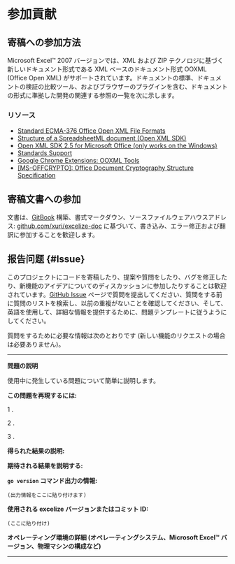 # 参加貢献

## 寄稿への参加方法

Microsoft Excel&trade; 2007 バージョンでは、XML および ZIP テクノロジに基づく新しいドキュメント形式である XML ベースのドキュメント形式 OOXML (Office Open XML) がサポートされています。ドキュメントの標準、ドキュメントの検証の比較ツール、およびブラウザーのプラグインを含む、ドキュメントの形式に準拠した開発の関連する参照の一覧を次に示します。

### リソース

* [Standard ECMA-376 Office Open XML File Formats](https://www.ecma-international.org/publications-and-standards/standards/ecma-376/)
* [Structure of a SpreadsheetML document (Open XML SDK)](https://learn.microsoft.com/en-us/office/open-xml/spreadsheet/structure-of-a-spreadsheetml-document)
* [Open XML SDK 2.5 for Microsoft Office (only works on the Windows)](https://github.com/OfficeDev/Open-XML-SDK/releases/tag/v2.5)
* [Standards Support](https://learn.microsoft.com/en-us/openspecs/standards_support/ms-stdsuplp/17a32be7-10b3-4025-bea4-133a66b4c689)
* [Google Chrome Extensions: OOXML Tools](https://chrome.google.com/webstore/detail/ooxml-tools/bjmmjfdegplhkefakjkccocjanekbapn)
* [[MS-OFFCRYPTO]: Office Document Cryptography Structure Specification](https://learn.microsoft.com/en-us/openspecs/office_file_formats/ms-offcrypto/3c34d72a-1a61-4b52-a893-196f9157f083)

## 寄稿文書への参加

文書は、[GitBook](https://github.com/GitbookIO/gitbook) 構築、書式マークダウン、ソースファイルウェアハウスアドレス: [github.com/xuri/excelize-doc](https://github.com/xuri/excelize-doc) に基づいて、書き込み、エラー修正および翻訳に参加することを歓迎します。

## 报告问题 {#Issue}

このプロジェクトにコードを寄稿したり、提案や質問をしたり、バグを修正したり、新機能のアイデアについてのディスカッションに参加したりすることは歓迎されています。[GitHub Issue](https://github.com/xuri/excelize/issues) ページで質問を提出してください、質問をする前に質問のリストを検索し、以前の重複がないことを確認してください、そして、英語を使用して、詳細な情報を提供するために、問題テンプレートに従うようにしてください。

質問をするために必要な情報は次のとおりです (新しい機能のリクエストの場合は必要ありません)。

---

**問題の説明**

使用中に発生している問題について簡単に説明します。

**この問題を再現するには:**

1 .

2 .

3 .

**得られた結果の説明:**

**期待される結果を説明する:**

**`go version` コマンド出力の情報:**

```text
(出力情報をここに貼り付けます)
```

**使用される excelize バージョンまたはコミット ID:**

```text
(ここに貼り付け)
```

**オペレーティング環境の詳細 (オペレーティングシステム、Microsoft Excel&trade; バージョン、物理マシンの構成など)**

---
